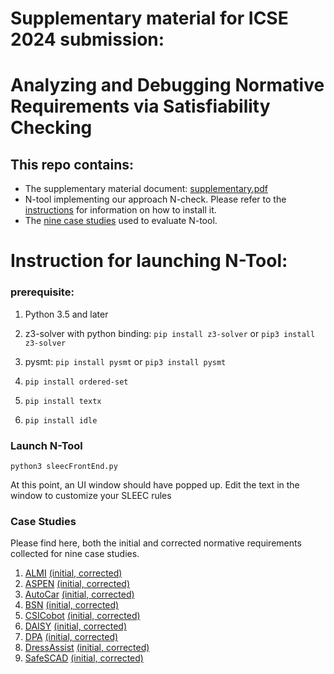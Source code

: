 

# Supplementary material for ICSE 2024 submission: 
# Analyzing and Debugging Normative Requirements via Satisfiability Checking

## This repo contains:
- The supplementary material document: [supplementary.pdf](supplementary.pdf)
- N-tool implementing our approach N-check. Please refer to the [instructions](#instruction-for-launching-n-tool)  for information on how to install it.
- The [nine case studies](#case-studies) used to evaluate N-tool.

# Instruction for launching N-Tool:
### prerequisite:
1. Python 3.5 and later


3. z3-solver with python binding:
    `pip install z3-solver` or 
    `pip3 install z3-solver`
    
4. pysmt:
    `pip install pysmt` or 
    `pip3 install pysmt`

5. `pip install ordered-set`

6. `pip install textx`

7. `pip install idle`
    

### Launch N-Tool
`python3 sleecFrontEnd.py`

At this point, an UI window should have popped up.
Edit the text in the window to customize your SLEEC rules

### Case Studies
Please find here, both the initial and corrected normative requirements collected for nine case studies.

1. [ALMI](/Case-studies/ALMI.pdf) [(initial,](ALMI/ALMI.sleec)[ corrected)](ALMI/ALMI-Corrected.sleec)
2. [ASPEN](/Case-studies/ASPEN.pdf) [(initial,](/ASPEN/aspen.sleec)[ corrected)](/ASPEN/aspen-corrected.sleec)
3. [AutoCar](/Case-studies/AutoCar.pdf) [(initial,](/Autocar/Autocar.sleec)[ corrected)](/Autocar/Autocar-corrected.sleec)
4. [BSN](/Case-studies/BSN.pdf) [(initial,](/BSN/BSN.sleec)[ corrected)](/BSN/BSN-corrected.sleec)
5. [CSICobot](/Case-studies/CSICobot.pdf) [(initial,](/CSI/CSI.sleec)[ corrected)](/CSI/CSI-corrected.sleec)
6. [DAISY](/Case-studies/DAISY.pdf) [(initial,](/DAISY/Daisy.sleec)[ corrected)](/DAISY/Daisy-corrected.sleec)
7. [DPA](/Case-studies/DPA.pdf) [(initial,](/gdpr/DPA.sleec)[ corrected)](/gdpr/DPA-corrected.sleec)
8. [DressAssist](/Case-studies/DressAssist.pdf) [(initial,](/dressingAssist/DRESSASSIST.sleec)[ corrected)](/dressingAssist/DRESSASSIST-corrected.sleec)
9. [SafeSCAD](/Case-studies/SafeSCAD.pdf) [(initial,](/safescade/safescade.sleec)[ corrected)](/safescade/safescade-corrected.sleec)


